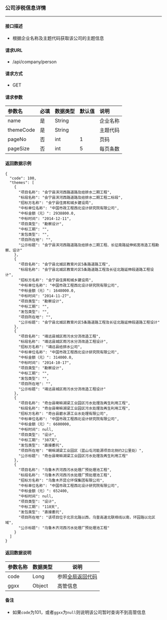 ### 公司涉税信息详情

---

#### 接口描述

* 根据企业名称及主题代码获取该公司的主题信息

#### 请求URL

* /api/company/person

#### 请求方式

* GET

#### 请求参数

| 参数名 | 必填 | 数据类型 | 默认值 | 说明 |
| :--- | :--- | :--- | :--- | :--- |
| name | 是 | String |  | 企业名称 |
| themeCode | 是 | String |  | 主题代码 |
| pageNo | 否 | int | 1 | 页码 |
| pageSize | 否 | int | 5 | 每页条数 |

#### 返回数据示例

```
{
  "code": 100,
  "themes": [
    {
      "项目名称": "会宁县滨河西路道路及给排水二期工程",
      "标段名称": "会宁县滨河西路道路及给排水二期工程二标段",
      "招标方名称": "会宁县住房和城乡建设局",
      "中标单位名称": "中国市政工程西北设计研究院有限公司",
      "中标金额（元）": 2938800.0,
      "中标时间": "2014-12-11",
      "项目类型": "勘察设计",
      "中标工期": "",
      "发包类型": "",
      "项目所在地": "",
      "公示标题": "会宁县滨河西路道路及给排水二期工程、长征南路延伸拓宽改造工程勘察、设计"
    },
    {
      "项目名称": "会宁县北城区教育片区5条路道路工程",
      "标段名称": "会宁县北城区教育片区5条路道路工程及长征北路延伸段道路工程设计",
      "招标方名称": "会宁县住房和城乡建设局",
      "中标单位名称": "中国市政工程西北设计研究院有限公司",
      "中标金额（元）": 1648000.0,
      "中标时间": "2014-11-27",
      "项目类型": "勘察设计",
      "中标工期": "",
      "发包类型": "",
      "项目所在地": "",
      "公示标题": "会宁县北城区教育片区5条路道路工程及长征北路延伸段道路工程设计"
    },
    {
      "项目名称": "靖远县城区雨污水分流改造工程",
      "标段名称": "靖远县城区雨污水分流改造工程设计",
      "招标方名称": "靖远县给排水公司",
      "中标单位名称": "中国市政工程西北设计研究院有限公司",
      "中标金额（元）": 314000.0,
      "中标时间": "2014-10-17",
      "项目类型": "勘察设计",
      "中标工期": "",
      "发包类型": "",
      "项目所在地": "",
      "公示标题": "靖远县城区雨污水分流改造工程设计"
    },
    {
      "项目名称": "奇台县喇嘛湖梁工业园区污水处理及再生利用工程",
      "标段名称": "奇台县喇嘛湖梁工业园区污水处理及再生利用工程",
      "招标方名称": "奇台县碧水源工业水处理有限公司",
      "中标单位名称": "中国市政工程西北设计研究院有限公司",
      "中标金额（元）": 6600000,
      "中标时间": null,
      "项目类型": "设计",
      "中标工期": "387天",
      "发包类型": "直接委托",
      "项目所在地": "喇嘛湖梁工业园区（蓝山屯河能源项目北侧约2公里处）",
      "公示标题": "奇台县喇嘛湖梁工业园区污水处理及再生利用工程"
    },
    {
      "项目名称": "乌鲁木齐河西污水处理厂预处理池工程",
      "标段名称": "乌鲁木齐河西污水处理厂预处理池工程",
      "招标方名称": "乌鲁木齐昆仑环保集团有限公司",
      "中标单位名称": "中国市政工程西北设计研究院有限公司",
      "中标金额（元）": 652400,
      "中标时间": null,
      "项目类型": "设计",
      "中标工期": "118天",
      "发包类型": "直接委托",
      "项目所在地": "该项目位于北京北路以西，乌奎高速北联络线以南，环园路以北区域",
      "公示标题": "乌鲁木齐河西污水处理厂预处理池工程"
    }
  ]
}
```

#### 返回数据说明

| 参数名称 | 数据类型 | 说明 |
| --- | --- | --- |
| code | Long | 参照[全局返回代码](/数据词典.md) |
| ggxx | Object | 高管信息 |

#### 备注

* 如果`code`为101，或者`ggxx`为`null`则说明该公司暂时查询不到高管信息



